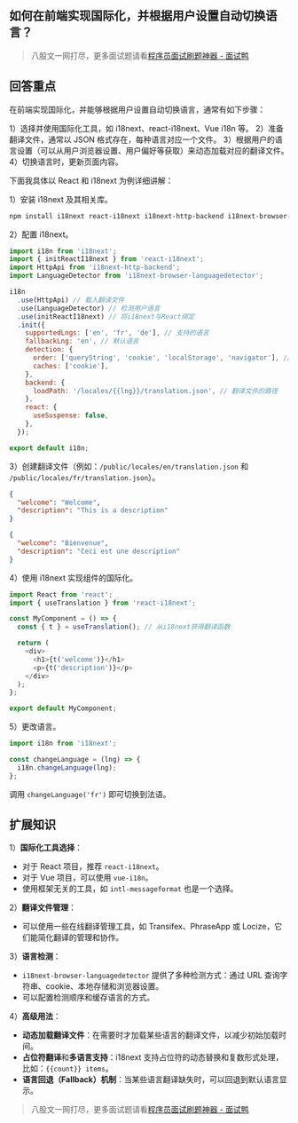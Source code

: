 ## 如何在前端实现国际化，并根据用户设置自动切换语言？
> 八股文一网打尽，更多面试题请看[程序员面试刷题神器 - 面试鸭](https://www.mianshiya.com/)

## 回答重点
在前端实现国际化，并能够根据用户设置自动切换语言，通常有如下步骤：

1）选择并使用国际化工具，如 i18next、react-i18next、Vue i18n 等。
2）准备翻译文件，通常以 JSON 格式存在，每种语言对应一个文件。
3）根据用户的语言设置（可以从用户浏览器设置、用户偏好等获取）来动态加载对应的翻译文件。
4）切换语言时，更新页面内容。

下面我具体以 React 和 i18next 为例详细讲解：

1）安装 i18next 及其相关库。
```bash
npm install i18next react-i18next i18next-http-backend i18next-browser-languagedetector
```

2）配置 i18next。
```javascript
import i18n from 'i18next';
import { initReactI18next } from 'react-i18next';
import HttpApi from 'i18next-http-backend';
import LanguageDetector from 'i18next-browser-languagedetector';

i18n
  .use(HttpApi) // 载入翻译文件
  .use(LanguageDetector) // 检测用户语言
  .use(initReactI18next) // 将i18next与React绑定
  .init({
    supportedLngs: ['en', 'fr', 'de'], // 支持的语言
    fallbackLng: 'en', // 默认语言
    detection: {
      order: ['queryString', 'cookie', 'localStorage', 'navigator'], // 探测语言的顺序
      caches: ['cookie'],
    },
    backend: {
      loadPath: '/locales/{{lng}}/translation.json', // 翻译文件的路径
    },
    react: {
      useSuspense: false,
    },
  });

export default i18n;
```

3）创建翻译文件（例如：`/public/locales/en/translation.json` 和 `/public/locales/fr/translation.json`）。
```json
{
  "welcome": "Welcome",
  "description": "This is a description"
}
```
```json
{
  "welcome": "Bienvenue",
  "description": "Ceci est une description"
}
```

4）使用 i18next 实现组件的国际化。
```javascript
import React from 'react';
import { useTranslation } from 'react-i18next';

const MyComponent = () => {
  const { t } = useTranslation(); // 从i18next获得翻译函数

  return (
    <div>
      <h1>{t('welcome')}</h1>
      <p>{t('description')}</p>
    </div>
  );
};

export default MyComponent;
```

5）更改语言。
```javascript
import i18n from 'i18next';

const changeLanguage = (lng) => {
  i18n.changeLanguage(lng);
};
```

调用 `changeLanguage('fr')` 即可切换到法语。

## 扩展知识
1）**国际化工具选择**：
   - 对于 React 项目，推荐 `react-i18next`。
   - 对于 Vue 项目，可以使用 `vue-i18n`。
   - 使用框架无关的工具，如 `intl-messageformat` 也是一个选择。

2）**翻译文件管理**：
   - 可以使用一些在线翻译管理工具，如 Transifex、PhraseApp 或 Locize，它们能简化翻译的管理和协作。

3）**语言检测**：
   - `i18next-browser-languagedetector` 提供了多种检测方式：通过 URL 查询字符串、cookie、本地存储和浏览器设置。
   - 可以配置检测顺序和缓存语言的方式。

4）**高级用法**：
   - **动态加载翻译文件**：在需要时才加载某些语言的翻译文件，以减少初始加载时间。
   - **占位符翻译**和**多语言支持**：i18next 支持占位符的动态替换和复数形式处理，比如：`{{count}} items`。
   - **语言回退（Fallback）机制**：当某些语言翻译缺失时，可以回退到默认语言显示。



> 八股文一网打尽，更多面试题请看[程序员面试刷题神器 - 面试鸭](https://www.mianshiya.com/)